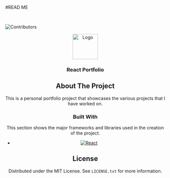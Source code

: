 #READ ME

<br />

![Contributors][contributors-shield]

<div align="center">
  <a href="https://github.com/BrianBravoski/portfolio_react">
    <img src="public/favicon.ico" alt="Logo" width="80" height="80">
  </a>

<h3 align="center">React Portfolio</h3>


<!-- ABOUT THE PROJECT -->
## About The Project
This is a personal portfolio project that showcases the various projects that I have worked on.





### Built With

This section shows the major frameworks and libraries used in the creation of the project.

* [![React][React.js]][React-url]

<!-- LICENSE -->
## License

Distributed under the MIT License. See `LICENSE.txt` for more information.


<!--markdown Links-->
[contributors-shield]: https://img.shields.io/github/contributors/BrianBravoski/gym_web.svg?style=for-the-badge
[product-screenshot]: src/assets/images/Chuma-Gym.png
[next.js]: https://img.shields.io/badge/next.js-000000?style=for-the-badge&logo=nextdotjs&logoColor=white
[next-url]: https://nextjs.org/
[React.js]: https://img.shields.io/badge/React-20232A?style=for-the-badge&logo=react&logoColor=61DAFB
[React-url]: https://reactjs.org/
